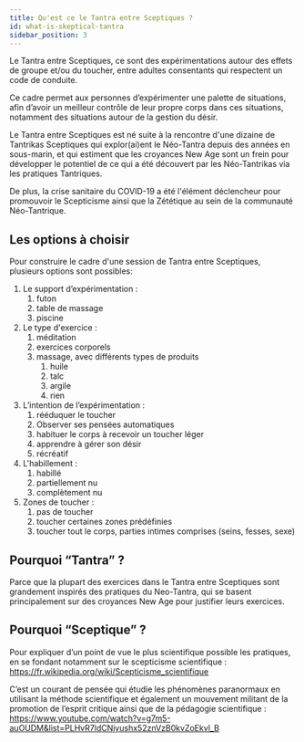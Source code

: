 ```yaml
---
title: Qu'est ce le Tantra entre Sceptiques ?
id: what-is-skeptical-tantra
sidebar_position: 3
---
```


Le Tantra entre Sceptiques, ce sont des expérimentations autour des effets de groupe et/ou du toucher, entre adultes consentants qui respectent un code de conduite.

Ce cadre permet aux personnes d’expérimenter une palette de situations, afin d’avoir un meilleur contrôle de leur propre corps dans ces situations, notamment des situations autour de la gestion du désir.

Le Tantra entre Sceptiques est né suite à la rencontre d'une dizaine de Tantrikas Sceptiques qui explor(ai)ent le Néo-Tantra depuis des années en sous-marin, et qui estiment que les croyances New Age sont un frein pour développer le potentiel de ce qui a été découvert par les Néo-Tantrikas via les pratiques Tantriques.

De plus, la crise sanitaire du COVID-19 a été l'élément déclencheur pour promouvoir le Scepticisme ainsi que la Zététique au sein de la communauté Néo-Tantrique.

## Les options à choisir 

Pour construire le cadre d'une session de Tantra entre Sceptiques, plusieurs options sont possibles:

1. Le support d’expérimentation :
    1. futon
    1. table de massage
    1. piscine
1. Le type d'exercice :
    1. méditation
    1. exercices corporels
    1. massage, avec différents types de produits
        1. huile
        1. talc
        1. argile
        1. rien
1. L’intention de l’expérimentation :
    1. rééduquer le toucher
    1. Observer ses pensées automatiques
    1. habituer le corps à recevoir un toucher léger
    1. apprendre à gérer son désir
    1. récréatif
1. L'habillement :
    1. habillé
    1. partiellement nu
    1. complètement nu
1. Zones de toucher :
    1. pas de toucher
    1. toucher certaines zones prédéfinies
    1. toucher tout le corps, parties intimes comprises (seins, fesses, sexe)

## Pourquoi “Tantra” ?

Parce que la plupart des exercices dans le Tantra entre Sceptiques sont grandement inspirés des pratiques du Neo-Tantra, qui se basent principalement sur des croyances New Age pour justifier leurs exercices.

## Pourquoi “Sceptique” ?

Pour expliquer d’un point de vue le plus scientifique possible les pratiques, en se fondant notamment sur le scepticisme scientifique : https://fr.wikipedia.org/wiki/Scepticisme_scientifique 

C’est un courant de pensée qui étudie les phénomènes paranormaux en utilisant la méthode scientifique et également un mouvement militant de la promotion de l’esprit critique ainsi que de la pédagogie scientifique : https://www.youtube.com/watch?v=g7m5-auOUDM&list=PLHvR7ldCNjyushx52znVzB0kvZoEkvl_B 
